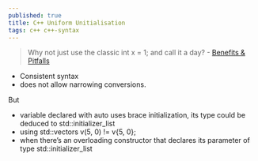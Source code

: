 ```yaml
---
published: true
title: C++ Uniform Unitialisation
tags: c++ c++-syntax
---
```

> Why not just use the classic int x = 1; and call it a day? - [Benefits & Pitfalls](https://ianyepan.github.io/posts/cpp-uniform-initialization/)

- Consistent syntax
- does not allow narrowing conversions.

But 
- variable declared with auto uses brace initialization, its type could be deduced to std::initializer_list
-  using std::vectors v(5, 0) != v{5, 0};
-  when there’s an overloading constructor that declares its parameter of type std::initializer_list
